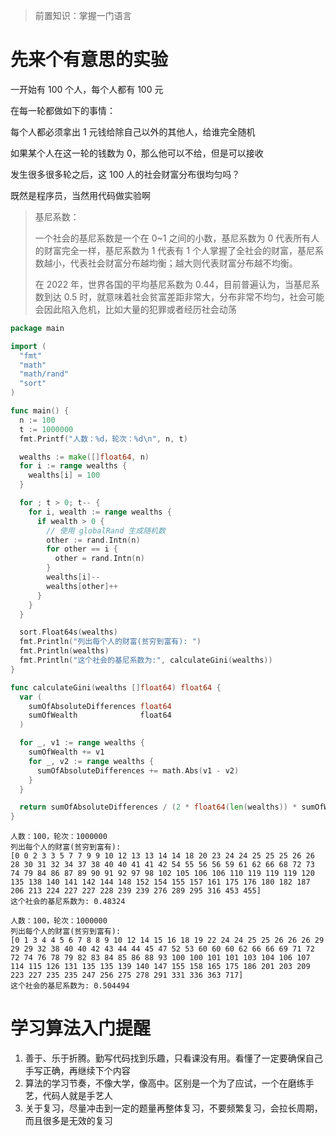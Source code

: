 >前置知识：掌握一门语言

# 先来个有意思的实验

一开始有 100 个人，每个人都有 100 元

在每一轮都做如下的事情：

每个人都必须拿出 1 元钱给除自己以外的其他人，给谁完全随机

如果某个人在这一轮的钱数为 0，那么他可以不给，但是可以接收

发生很多很多轮之后，这 100 人的社会财富分布很均匀吗？

既然是程序员，当然用代码做实验啊

>基尼系数：
>
>一个社会的基尼系数是一个在 0~1 之间的小数，基尼系数为 0 代表所有人的财富完全一样，基尼系数为 1 代表有 1 个人掌握了全社会的财富，基尼系数越小，代表社会财富分布越均衡；越大则代表财富分布越不均衡。
>
>在 2022 年，世界各国的平均基尼系数为 0.44，目前普遍认为，当基尼系数到达 0.5 时，就意味着社会贫富差距非常大，分布非常不均匀，社会可能会因此陷入危机，比如大量的犯罪或者经历社会动荡

```go
package main

import (
  "fmt"
  "math"
  "math/rand"
  "sort"
)

func main() {
  n := 100
  t := 1000000
  fmt.Printf("人数：%d，轮次：%d\n", n, t)

  wealths := make([]float64, n)
  for i := range wealths {
    wealths[i] = 100
  }

  for ; t > 0; t-- {
    for i, wealth := range wealths {
      if wealth > 0 {
        // 使用 globalRand 生成随机数
        other := rand.Intn(n)
        for other == i {
          other = rand.Intn(n)
        }
        wealths[i]--
        wealths[other]++
      }
    }
  }

  sort.Float64s(wealths)
  fmt.Println("列出每个人的财富(贫穷到富有): ")
  fmt.Println(wealths)
  fmt.Println("这个社会的基尼系数为:", calculateGini(wealths))
}

func calculateGini(wealths []float64) float64 {
  var (
    sumOfAbsoluteDifferences float64
    sumOfWealth              float64
  )

  for _, v1 := range wealths {
    sumOfWealth += v1
    for _, v2 := range wealths {
      sumOfAbsoluteDifferences += math.Abs(v1 - v2)
    }
  }

  return sumOfAbsoluteDifferences / (2 * float64(len(wealths)) * sumOfWealth)
}
```

```shell
人数：100，轮次：1000000
列出每个人的财富(贫穷到富有): 
[0 0 2 3 3 5 7 7 9 9 10 12 13 13 14 14 18 20 23 24 24 25 25 25 26 26 28 30 31 32 34 37 38 40 40 41 41 42 54 55 56 56 59 61 62 66 68 72 73 74 79 84 86 87 89 90 91 92 97 98 102 105 106 106 110 119 119 119 120 135 138 140 141 142 144 148 152 154 155 157 161 175 176 180 182 187 206 213 224 227 227 228 239 239 276 289 295 316 453 455]
这个社会的基尼系数为: 0.48324
```

```shell
人数：100，轮次：1000000
列出每个人的财富(贫穷到富有): 
[0 1 3 4 4 5 6 7 8 8 9 10 12 14 15 16 18 19 22 24 24 25 25 26 26 26 29 29 29 32 38 40 40 42 43 44 44 45 47 52 53 60 60 60 62 66 66 69 71 72 72 74 76 78 79 82 83 84 85 86 88 93 100 100 101 101 103 104 106 107 114 115 126 131 135 135 139 140 147 155 158 165 175 186 201 203 209 223 227 235 235 247 256 275 278 291 331 336 363 717]
这个社会的基尼系数为: 0.504494
```

# 学习算法入门提醒

1. 善于、乐于折腾。勤写代码找到乐趣，只看课没有用。看懂了一定要确保自己手写正确，再继续下个内容
2. 算法的学习节奏，不像大学，像高中。区别是一个为了应试，一个在磨练手艺，代码人就是手艺人
3. 关于复习，尽量冲击到一定的题量再整体复习，不要频繁复习，会拉长周期，而且很多是无效的复习
